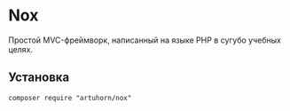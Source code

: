 # Nox
Простой MVC-фреймворк, написанный на языке PHP в сугубо учебных целях.

## Установка
```
composer require "artuhorn/nox"
```